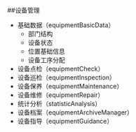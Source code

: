 ##设备管理
- 基础数据（equipmentBasicData）
  - 部门结构
  - 设备状态
  - 位置基础信息
  - 设备工序分配
- 设备点检（equipmentCheck）
- 设备巡检（equipmentInspection）
- 设备保养（equipmentMaintenance）
- 设备维修（equipmentRepair）
- 统计分析（statisticAnalysis）
- 设备档案（equipmentArchiveManager）
- 设备指导（equipmentGuidance）
